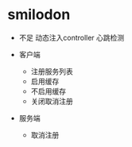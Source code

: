 # smilodon

+ 不足
动态注入controller
心跳检测


+ 客户端
    + 注册服务列表
    + 启用缓存
    + 不启用缓存
    + 关闭取消注册
+ 服务端
    + 取消注册